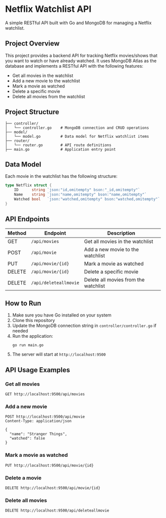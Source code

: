 # Netflix Watchlist API

A simple RESTful API built with Go and MongoDB for managing a Netflix watchlist.

## Project Overview

This project provides a backend API for tracking Netflix movies/shows that you want to watch or have already watched. It uses MongoDB Atlas as the database and implements a RESTful API with the following features:

- Get all movies in the watchlist
- Add a new movie to the watchlist
- Mark a movie as watched
- Delete a specific movie
- Delete all movies from the watchlist

## Project Structure

```
├── controller/
│   └── controller.go    # MongoDB connection and CRUD operations
├── model/
│   └── model.go         # Data model for Netflix watchlist items
├── router/
│   └── router.go        # API route definitions
├── main.go              # Application entry point
```

## Data Model

Each movie in the watchlist has the following structure:

```go
type Netflix struct {
	ID      string `json:"id,omitempty" bson:"_id,omitempty"`
	Name    string `json:"name,omitempty" bson:"name,omitempty"`
	Watched bool   `json:"watched,omitempty" bson:"watched,omitempty"`
}
```

## API Endpoints

| Method | Endpoint | Description |
|--------|----------|-------------|
| GET | `/api/movies` | Get all movies in the watchlist |
| POST | `/api/movie` | Add a new movie to the watchlist |
| PUT | `/api/movie/{id}` | Mark a movie as watched |
| DELETE | `/api/movie/{id}` | Delete a specific movie |
| DELETE | `/api/deleteallmovie` | Delete all movies from the watchlist |

## How to Run

1. Make sure you have Go installed on your system
2. Clone this repository
3. Update the MongoDB connection string in `controller/controller.go` if needed
4. Run the application:
   ```
   go run main.go
   ```
5. The server will start at `http://localhost:9500`

## API Usage Examples

### Get all movies
```
GET http://localhost:9500/api/movies
```

### Add a new movie
```
POST http://localhost:9500/api/movie
Content-Type: application/json

{
  "name": "Stranger Things",
  "watched": false
}
```

### Mark a movie as watched
```
PUT http://localhost:9500/api/movie/{id}
```

### Delete a movie
```
DELETE http://localhost:9500/api/movie/{id}
```

### Delete all movies
```
DELETE http://localhost:9500/api/deleteallmovie
```